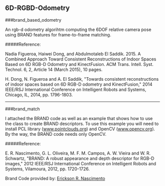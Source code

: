 ## 6D-RGBD-Odometry

###brand_based_odometry

An rgb-d odometry algorihtm computing the 6DOF relative camera pose using BRAND features for frame-to-frame matching.

#####Reference:

Nadia Figueroa, Haiwei Dong, and Abdulmotaleb El Saddik. 2015. A Combined Approach Toward Consistent Reconstructions of Indoor Spaces Based on 6D RGB-D Odometry and KinectFusion. ACM Trans. Intell. Syst. Technol. 6, 2, Article 14 (March 2015), 10 pages.

H. Dong, N. Figueroa and A. El Saddik, "Towards consistent reconstructions of indoor spaces based on 6D RGB-D odometry and KinectFusion," 2014 IEEE/RSJ International Conference on Intelligent Robots and Systems, Chicago, IL, 2014, pp. 1796-1803.

---

###brand_match

I attached the BRAND code as well as an example that shows how to use the class to create BRAND descriptors. To use this example you will need to install PCL library (www.pointclouds.org) and OpenCV (www.opencv.org). By the way, the BRAND code needs only OpenCV.

#####Reference:

E. R. Nascimento, G. L. Oliveira, M. F. M. Campos, A. W. Vieira and W. R. Schwartz, "BRAND: A robust appearance and depth descriptor for RGB-D images," 2012 IEEE/RSJ International Conference on Intelligent Robots and Systems, Vilamoura, 2012, pp. 1720-1726.

Brand Code provided by: [Erickson R. Nascimento](http://homepages.dcc.ufmg.br/~erickson/index.html)

